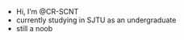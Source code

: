 -  Hi, I’m @CR-SCNT
-  currently studying in SJTU as an undergraduate
-  still a noob

<!---
CR-SCNT/CR-SCNT is a ✨ special ✨ repository because its `README.md` (this file) appears on your GitHub profile.
You can click the Preview link to take a look at your changes.
--->
